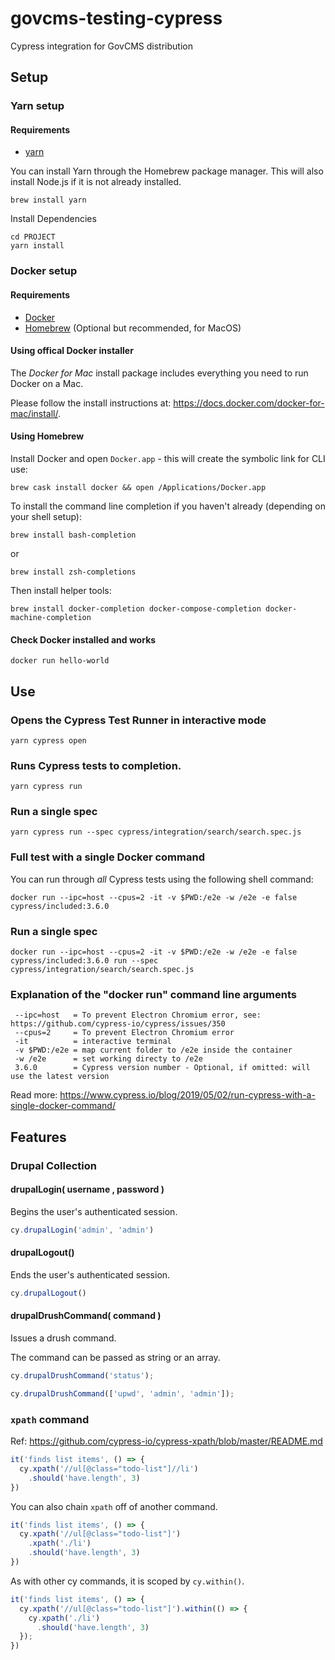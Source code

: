 # govcms-testing-cypress

Cypress integration for GovCMS distribution

## Setup

### Yarn setup

#### Requirements

* [yarn](https://yarnpkg.com/en/)

You can install Yarn through the Homebrew package manager. This will also install Node.js if it is not already installed.

```
brew install yarn
```

Install Dependencies

```
cd PROJECT
yarn install
```

### Docker setup

#### Requirements
* [Docker](https://docs.docker.com/install/)
* [Homebrew](https://brew.sh/) (Optional but recommended, for MacOS)

#### Using offical Docker installer
The _Docker for Mac_ install package includes everything you need to run Docker on a Mac.

Please follow the install instructions at: https://docs.docker.com/docker-for-mac/install/.

#### Using Homebrew
Install Docker and open `Docker.app` - this will create the symbolic link for CLI use:
```
brew cask install docker && open /Applications/Docker.app
```

To install the command line completion if you haven't already (depending on your shell setup):
```
brew install bash-completion
```
or
```
brew install zsh-completions
```

Then install helper tools:
```
brew install docker-completion docker-compose-completion docker-machine-completion
```

#### Check Docker installed and works
```
docker run hello-world
```

## Use

### Opens the Cypress Test Runner in interactive mode

```
yarn cypress open
```

### Runs Cypress tests to completion.

```
yarn cypress run
```

### Run a single spec

```
yarn cypress run --spec cypress/integration/search/search.spec.js
```

### Full test with a single Docker command
You can run through _all_ Cypress tests using the following shell command:
```
docker run --ipc=host --cpus=2 -it -v $PWD:/e2e -w /e2e -e false cypress/included:3.6.0
```

### Run a single spec
```
docker run --ipc=host --cpus=2 -it -v $PWD:/e2e -w /e2e -e false cypress/included:3.6.0 run --spec cypress/integration/search/search.spec.js
```

### Explanation of the "docker run" command line arguments
```
 --ipc=host   = To prevent Electron Chromium error, see: https://github.com/cypress-io/cypress/issues/350
 --cpus=2     = To prevent Electron Chromium error
 -it          = interactive terminal
 -v $PWD:/e2e = map current folder to /e2e inside the container
 -w /e2e      = set working directy to /e2e
 3.6.0        = Cypress version number - Optional, if omitted: will use the latest version
 ```

Read more: https://www.cypress.io/blog/2019/05/02/run-cypress-with-a-single-docker-command/


## Features

### Drupal Collection

#### drupalLogin( username , password ) 
Begins the user's authenticated session.
```JavaScript
cy.drupalLogin('admin', 'admin')
```

#### drupalLogout() 
Ends the user's authenticated session.
```JavaScript
cy.drupalLogout()
```

#### drupalDrushCommand( command )
Issues a drush command.

The command can be passed as string or an array. 
```JavaScript
cy.drupalDrushCommand('status');

cy.drupalDrushCommand(['upwd', 'admin', 'admin']);
```

### `xpath` command

Ref: https://github.com/cypress-io/cypress-xpath/blob/master/README.md

```js
it('finds list items', () => {
  cy.xpath('//ul[@class="todo-list"]//li')
    .should('have.length', 3)
})
```

You can also chain `xpath` off of another command.

```js
it('finds list items', () => {
  cy.xpath('//ul[@class="todo-list"]')
    .xpath('./li')
    .should('have.length', 3)
})
```

As with other cy commands, it is scoped by `cy.within()`.

```js
it('finds list items', () => {
  cy.xpath('//ul[@class="todo-list"]').within(() => {
    cy.xpath('./li')
      .should('have.length', 3)
  });
})
```
